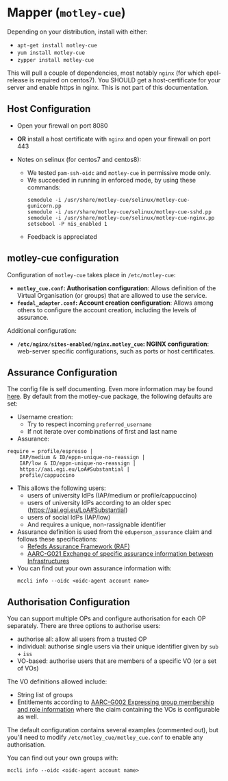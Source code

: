 # Mapper (`motley-cue`)

Depending on your distribution, install with either:
- `apt-get install motley-cue`
- `yum install motley-cue`
- `zypper install motley-cue`

This will pull a couple of dependencies, most notably `nginx` (for which
epel-release is required on centos7). You SHOULD
get a host-certificate for your server and enable https in nginx. This is
not part of this documentation. 

## Host Configuration

- Open your firewall on port 8080
- **OR** install a host certificate with `nginx` and open your firewall on port 443

- Notes on selinux (for centos7 and centos8):
    - We tested `pam-ssh-oidc` and `motley-cue` in permissive mode only.
    - We succeeded in running in enforced mode, by using these commands:
        ```config
        semodule -i /usr/share/motley-cue/selinux/motley-cue-gunicorn.pp
        semodule -i /usr/share/motley-cue/selinux/motley-cue-sshd.pp
        semodule -i /usr/share/motley-cue/selinux/motley-cue-nginx.pp
        setsebool -P nis_enabled 1
        ```
    - Feedback is appreciated

## motley-cue configuration

Configuration of `motley-cue` takes place in `/etc/motley-cue`:
- **`motley_cue.conf`: Authorisation configuration**: Allows definition of the Virtual Organisation (or groups) that are allowed to use the service.
- **`feudal_adapter.conf`: Account creation configuration**: Allows among others to configure the account creation, including the levels of assurance.

Additional configuration:
- **`/etc/nginx/sites-enabled/nginx.motley_cue`: NGINX configuration**: web-server specific configurations, such as ports or host certificates.

## Assurance Configuration
The config file is self documenting. Even more information
may be found [here](https://git.scc.kit.edu/feudal/feudalAdapterLdf).
By default from the motley-cue package, the following defaults are
set:
- Username creation: 
    - Try to respect incoming `preferred_username`
    - If not iterate over combinations of first and last name
- Assurance:
```
require = profile/espresso |
    IAP/medium & ID/eppn-unique-no-reassign |
    IAP/low & ID/eppn-unique-no-reassign |
    https://aai.egi.eu/LoA#Substantial |
    profile/cappuccino
```
- This allows the following users:
    - users of university IdPs (IAP/medium or profile/cappuccino)
    - users of university IdPs according to an older spec (https://aai.egi.eu/LoA#Substantial)
    - users of social IdPs (IAP/low)
    - And requires a unique, non-rassignable identifier
- Assurance definition is used from the `eduperson_assurance` claim
and follows these specifications:
    - [Refeds Assurance Framework (RAF)](https://refeds.org/assurance)
    - [AARC-G021 Exchange of specific assurance information between Infrastructures](https://aarc-community.org/guidelines/aarc-g021)
- You can find out your own assurance information with:
    ```
    mccli info --oidc <oidc-agent account name>
    ```


## Authorisation Configuration
You can support multiple OPs and configure authorisation for each OP separately.
There are three options to authorise users:
- authorise all: allow all users from a trusted OP
- individual: authorise single users via their unique identifier given by `sub` + `iss`
- VO-based: authorise users that are members of a specific VO (or a set of VOs)

The VO definitions allowed include:
- String list of groups
- Entitlements according to [AARC-G002 Expressing group membership and role information](https://aarc-community.org/wp-content/uploads/2017/11/AARC-JRA1.4A-201710.pdf)
where the claim containing the VOs is configurable as well.

The default configuration contains several examples (commented out), but you'll need to modify `/etc/motley_cue/motley_cue.conf` to enable any authorisation.

You can find out your own groups with:
```
mccli info --oidc <oidc-agent account name>
```



